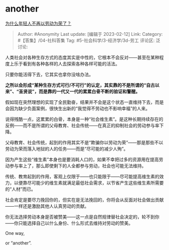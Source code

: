 # another
[为什么年轻人不再以劳动为荣了？](https://www.zhihu.com/question/581996087/answer/2889123105)

> Author: #Anonymity
> Last update: [编辑于 2023-02-12]
> Link:
> Category: #【答集】/04-社科答集
> Tag: #5-社会科学/3-经济学/3d-劳工
> 评论区:
> 泛讨论:

人类社会对各种生存方式的态度其实是中性的，它根本不会反对——甚至在某种程度上乐于看到有各种各样的人去探索各种各样可能的活法。

只要你能活得下去，它其实也拿你没啥办法。

**之所以会形成“某种生存方式可行/不可行”的认定，其实靠的不是所谓的“自古以来”、“圣贤说”，而是靠的一代又一代的累累白骨不断的验证和警醒。**

假如现在突然理想的实现了全民勤奋，结果并不会是这个状态一直维持下去，而是会因为缺少负面案例，很快生出新的“我觉得不劳动也不影响幸福”的人来。

说得残酷一点，这累累的白骨，本身是一种“社会维生素”。是这种长期持续存在的反例——而不是所谓的父母教育、社会传统——在真正的抑制社会的劳动参与率下降。

父母教育、社会传统，起到的作用其实不是“欺骗你以劳动为荣”——那是那些不以劳动为荣而落入地狱的人的任务——而是“尽可能的减少人殉”。

因为产生这些“维生素”本身也是要消耗人口的，如果不幸把过多的资源用在提高劳动参与率上了，那么即使剩下的人全都参与劳动，社会也可能无法维持。

传统、教育起到的作用，客观上仅限于——也只能限于——尽可能提高维生素的效力，以便靠尽可能少的维生素就满足最低社会需求，以节省产生这些维生素所需要的“人材”而已。

社会肯定是要尽力挽回你的，但实在是无法挽回的，你将会从反面对社会做出贡献——一样还是激励其他人认真劳动的贡献。

你无法选择劳动本身是否被赞美——这一点是自然规律替社会决定的，轮不到你——你只能选择自己以什么身份、什么形式去维持对劳动的赞美。

One way,

or “another”.
